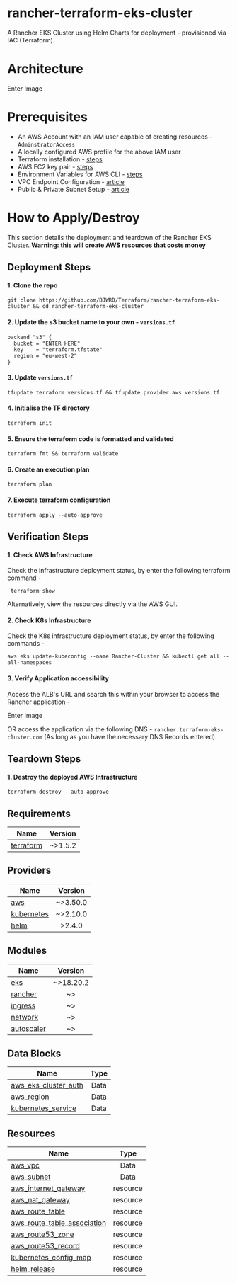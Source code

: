 # rancher-terraform-eks-cluster
A Rancher EKS Cluster using Helm Charts for deployment - provisioned via IAC (Terraform).

# Architecture
Enter Image


# Prerequisites
* An AWS Account with an IAM user capable of creating resources – `AdminstratorAccess`
* A locally configured AWS profile for the above IAM user
* Terraform installation - [steps](https://learn.hashicorp.com/tutorials/terraform/install-cli)
* AWS EC2 key pair - [steps](https://docs.aws.amazon.com/AWSEC2/latest/UserGuide/ec2-key-pairs.html)
* Environment Variables for AWS CLI - [steps](https://docs.aws.amazon.com/cli/latest/userguide/cli-configure-envvars.html)
* VPC Endpoint Configuration - [article](https://docs.aws.amazon.com/whitepapers/latest/aws-privatelink/what-are-vpc-endpoints.html)
* Public & Private Subnet Setup - [article](https://docs.aws.amazon.com/vpc/latest/userguide/VPC_Scenario2.html)

# How to Apply/Destroy
This section details the deployment and teardown of the Rancher EKS Cluster. **Warning: this will create AWS resources that costs money**

## Deployment Steps

#### 1.	Clone the repo
    git clone https://github.com/BJWRD/Terraform/rancher-terraform-eks-cluster && cd rancher-terraform-eks-cluster
    
#### 2. Update the s3 bucket name to your own - `versions.tf`

    backend "s3" {
      bucket = "ENTER HERE"
      key    = "terraform.tfstate"
      region = "eu-west-2"
    }
    

#### 3. Update `versions.tf`
    tfupdate terraform versions.tf && tfupdate provider aws versions.tf
    
#### 4.	Initialise the TF directory
    terraform init

#### 5. Ensure the terraform code is formatted and validated 
    terraform fmt && terraform validate

#### 6. Create an execution plan
    terraform plan

#### 7. Execute terraform configuration 
    terraform apply --auto-approve
    
## Verification Steps 

#### 1. Check AWS Infrastructure
Check the infrastructure deployment status, by enter the following terraform command -

     terraform show

Alternatively, view the resources directly via the AWS GUI.

#### 2. Check K8s Infrastructure
Check the K8s infrastructure deployment status, by enter the following commands -

    aws eks update-kubeconfig --name Rancher-Cluster && kubectl get all --all-namespaces

#### 3. Verify Application accessibility 
Access the ALB's URL and search this within your browser to access the Rancher application -


Enter Image

OR access the application via the following DNS - `rancher.terraform-eks-cluster.com` (As long as you have the necessary DNS Records entered).


## Teardown Steps

####  1. Destroy the deployed AWS Infrastructure 
`terraform destroy --auto-approve`

## Requirements
| Name          | Version       |
| ------------- |:-------------:|
| [terraform](https://registry.terraform.io)     | ~>1.5.2      |

## Providers
| Name          | Version       |
| ------------- |:-------------:|
| [aws](https://registry.terraform.io/providers/hashicorp/aws)           | ~>3.50.0      |
| [kubernetes](https://registry.terraform.io/providers/hashicorp/aws)           | ~>2.10.0      |
| [helm](https://registry.terraform.io/providers/hashicorp/aws)           | >2.4.0      |

## Modules
| Name          | Version       |
| ------------- |:-------------:|
| [eks](https://registry.terraform.io/providers/hashicorp/aws)           | ~>18.20.2     |
| [rancher](https://registry.terraform.io/providers/hashicorp/aws)           | ~>      |
| [ingress](https://registry.terraform.io/providers/hashicorp/aws)           | ~>    |
| [network](https://registry.terraform.io/providers/hashicorp/aws)           | ~>    |
| [autoscaler](https://registry.terraform.io/providers/hashicorp/aws)           | ~>    |

## Data Blocks
| Name          | Type       |
| ------------- |:-------------:|
| [aws_eks_cluster_auth](https://registry.terraform.io/providers/hashicorp/aws/latest/docs/resources/aws_subnet) | Data |
| [aws_region](https://registry.terraform.io/providers/hashicorp/aws/latest/docs/resources/aws_subnet) | Data |
| [kubernetes_service](https://registry.terraform.io/providers/hashicorp/aws/latest/docs/resources/aws_subnet) | Data |

## Resources
| Name          | Type       |
| ------------- |:-------------:|
| [aws_vpc](https://registry.terraform.io/providers/hashicorp/aws/latest/docs/resources/aws_vpc) | Data |
| [aws_subnet](https://registry.terraform.io/providers/hashicorp/aws/latest/docs/resources/aws_subnet) | Data |
| [aws_internet_gateway](https://registry.terraform.io/providers/hashicorp/aws/latest/docs/resources/aws_internet_gateway) | resource |
| [aws_nat_gateway](https://registry.terraform.io/providers/hashicorp/aws/latest/docs/resources/aws_nat_gateway) | resource |
| [aws_route_table](https://registry.terraform.io/providers/hashicorp/aws/latest/docs/resources/aws_route_table) | resource |
| [aws_route_table_association](https://registry.terraform.io/providers/hashicorp/aws/latest/docs/resources/aws_route_table_association) | resource |
| [aws_route53_zone](https://registry.terraform.io/providers/hashicorp/aws/latest/docs/resources/aws_route53_zone) | resource |
| [aws_route53_record](https://registry.terraform.io/providers/hashicorp/aws/latest/docs/resources/aws_route53_record) | resource |
| [kubernetes_config_map](https://registry.terraform.io/providers/hashicorp/aws/latest/docs/resources/aws_lb) | resource |
| [helm_release](https://registry.terraform.io/providers/hashicorp/aws/latest/docs/resources/aws_lb_listener) | resource |



